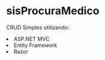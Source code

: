 # sisProcuraMedico

CRUD Simples utilizando:

<li>ASP.NET MVC</li>
<li>Entity Framework</li>
<li>Razor</li>
